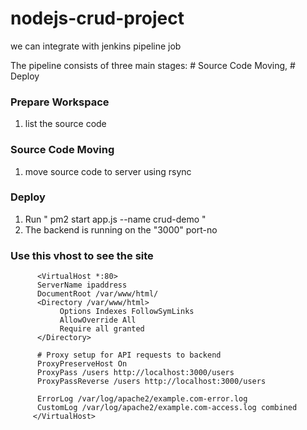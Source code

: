 # nodejs-crud-project

we can integrate with jenkins pipeline job 



The pipeline consists of three main stages:  # Source Code Moving, # Deploy

### Prepare Workspace
   1. list the source code

### Source Code Moving
   1. move source code to server using rsync

### Deploy
   1.  Run " pm2 start app.js --name crud-demo "
   2.  The backend is running on the "3000" port-no

### Use this vhost to see the site 
         
          <VirtualHost *:80>
          ServerName ipaddress
          DocumentRoot /var/www/html/
          <Directory /var/www/html>
               Options Indexes FollowSymLinks
               AllowOverride All
               Require all granted
          </Directory>

          # Proxy setup for API requests to backend
          ProxyPreserveHost On
          ProxyPass /users http://localhost:3000/users
          ProxyPassReverse /users http://localhost:3000/users

          ErrorLog /var/log/apache2/example.com-error.log
          CustomLog /var/log/apache2/example.com-access.log combined
         </VirtualHost>
